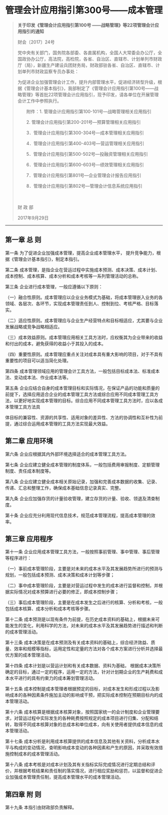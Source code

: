 

# 管理会计应用指引第300号——成本管理

> **关于印发《管理会计应用指引第100号 ——战略管理》等22项管理会计应用指引的通知**
>
> 财会〔2017〕24号
>
> 党中央有关部门，国务院各部委、各直属机构，全国人大常委会办公厅，全国政协办公厅，高法院，高检院，各省、自治区、直辖市、计划单列市财政厅（局），新疆生产建设兵团财务局，财政部驻各省、自治区、直辖市、计划单列市财政监察专员办事处：
>
> 为促进企业加强管理会计工作，提升内部管理水平，促进经济转型升级，根据《管理会计基本指引》，我部制定了《管理会计应用指引第100号——战略管理》等首批22项管理会计应用指引，现予印发，请各单位在开展管理会计工作中参照执行。
>
> 　　附件：1. 管理会计应用指引第100-101号—战略管理相关应用指引
>
> 　　2. 管理会计应用指引第200-201号—预算管理相关应用指引
>
> 　　3．管理会计应用指引第300-304号—成本管理相关应用指引
>
> 　　4．管理会计应用指引第400-403号—营运管理相关应用指引
>
> 　　5．管理会计应用指引第500-502号—投融资管理相关应用指引
>
> 　　6．管理会计应用指引第600-603号—绩效管理相关应用指引
>
> 　　7．管理会计应用指引第801号—企业管理会计报告应用指引
>
> 　　8．管理会计应用指引第802号—管理会计信息系统应用指引
>
> 　　
>
> 财 政 部
>
> 2017年9月29日

--------------------

 

 

 

## 第一章 总 则

 第一条 为了促进企业加强成本管理，提高企业成本管理水平， 提升竞争能力，根据《管理会计基本指引》，制定本指引。 

第二条 成本管理，是指企业在营运过程中实施成本预测、成本决策、成本计划、成本控制、成本核算、成本分析和成本考核等一系列管理活动的总称。 

第三条 企业进行成本管理，一般应遵循以下原则： 

 （一）融合性原则。成本管理应以企业业务模式为基础，将成本管理嵌入业务的各领域、各层次、各环节，实现成本管理责任到人、控制到位、考核严格、目标落实。

（二）适应性原则。成本管理应与企业生产经营特点和目标相适应，尤其要与企业发展战略或竞争战略相适应。

（三）成本效益原则。成本管理应用相关工具方法时，应权衡其为企业带来的收益和付出的成本，避免获得的收益小于其投入的成本。 

（四）重要性原则。成本管理应重点关注对成本具有重大影响的项目，对于不具有重要性的项目可以适当简化处理。 

第四条 成本管理领域应用的管理会计工具方法，一般包括目标成本法、标准成本法、变动成本法、作业成本法等。 

 第五条 企业应结合自身的成本管理目标和实际情况，在保证产品的功能和质量的前提下，选择应用适合企业的成本管理工具方法或综合应用不同成本管理工具方法，以更好地实现成本管理的目标。综合应用不同成本管理工具方法时，应以各成本管理工具方法具

体目标的兼容性、资源的共享性、适用对象的差异性、方法的协调性和互补性为前提，通过综合运用成本管理的工具方法实现最大效益。 

  

## 第二章 应用环境

 第六条 企业应根据其内外部环境选择适合的成本管理工具方法。

第七条 企业应建立健全成本管理的制度体系，一般包括费用审报制度、定额管理制度、责任成本制度等。

第八条 企业应建立健全成本相关原始记录，加强和完善成本数据的收集、记录、传递、汇总和整理工作，确保成本基础信息记录真实、完整。 

第九条 企业应加强存货的计量验收管理，建立存货的计量、验收、领退及清查制度。

第十条 企业应充分利用现代信息技术，规范成本管理流程，提高成本管理的效率。

  

## 第三章 应用程序

第十一条 企业应用成本管理工具方法，一般按照事前管理、事中管理、事后管理等程序进行：

（一）事前成本管理阶段，主要是对未来的成本水平及其发展趋势所进行的预测与规划，一般包括成本预测、成本决策和成本计划等步骤； 

（二）事中成本管理阶段，主要是对营运过程中发生的成本进行监督和控制，并根据实际情况对成本预算进行必要的修正，即成本控制步骤； 

（三）事后成本管理阶段，主要是在成本发生之后进行的核算、分析和考核，一般包括成本核算、成本分析和成本考核等步骤。 

第十二条 成本预测是以现有条件为前提，在历史成本资料的基础上，根据未来可能发生的变化，利用科学的方法，对未来的成本水平及其发展趋势进行描述和判断的成本管理活动。 

第十三条 成本决策是在成本预测及有关成本资料的基础上，综合经济效益、质量、效率和规模等指标，运用定性和定量的方法对各个成本方案进行分析并选择最优方案的成本管理活动。 

第十四条 成本计划是以营运计划和有关成本数据、资料为基础， 根据成本决策所确定的目标，通过一定的程序，运用一定的方法，针对计划期企业的生产耗费和成本水平进行的具有约束力的成本筹划管理活动。 

第十五条 成本控制是成本管理者根据预定的目标，对成本发生和形成过程以及影响成本的各种因素条件施加主动的影响或干预，把实际成本控制在预期目标内的成本管理活动。 

 第十六条 成本核算是根据成本核算对象，按照国家统一的会计制度和企业管理要求，对营运过程中实际发生的各种耗费按照规定的成本项目进行归集、分配和结转，取得不同成本核算对象的总成本和单位成本，向有关使用者提供成本信息的成本管理活动。 

第十七条 成本分析是利用成本核算提供的成本信息及其他有关资料，分析成本水平与构成的变动情况，查明影响成本变动的各种因素和产生的原因，并采取有效措施控制成本的成本管理活动。 

第十八条 成本考核是对成本计划及其有关指标实际完成情况进行定期总结和评价，并根据考核结果和责任制的落实情况，进行相应奖励和惩罚，以监督和促进企业加强成本管理责任制，提高成本管理水平的成本管理活动。

 

## 第四章 附 则

第十九条 本指引由财政部负责解释。
